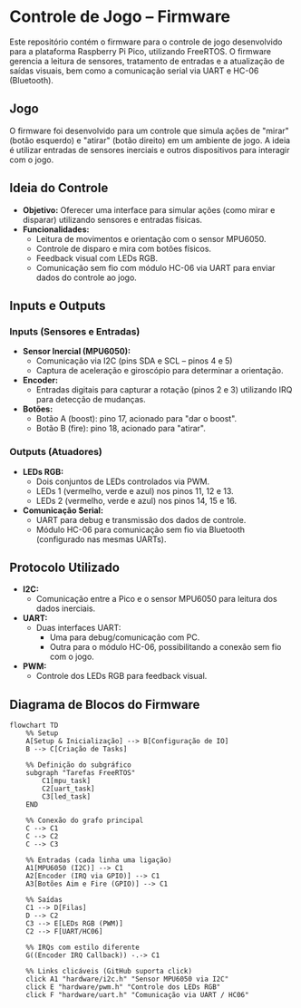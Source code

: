 # Controle de Jogo – Firmware

Este repositório contém o firmware para o controle de jogo desenvolvido para a plataforma Raspberry Pi Pico, utilizando FreeRTOS. O firmware gerencia a leitura de sensores, tratamento de entradas e a atualização de saídas visuais, bem como a comunicação serial via UART e HC-06 (Bluetooth).

## Jogo
O firmware foi desenvolvido para um controle que simula ações de "mirar" (botão esquerdo) e "atirar" (botão direito) em um ambiente de jogo. A ideia é utilizar entradas de sensores inerciais e outros dispositivos para interagir com o jogo.

## Ideia do Controle
- **Objetivo:** Oferecer uma interface para simular ações (como mirar e disparar) utilizando sensores e entradas físicas.
- **Funcionalidades:**  
  - Leitura de movimentos e orientação com o sensor MPU6050.
  - Controle de disparo e mira com botões físicos.
  - Feedback visual com LEDs RGB.
  - Comunicação sem fio com módulo HC-06 via UART para enviar dados do controle ao jogo.

## Inputs e Outputs
### Inputs (Sensores e Entradas)
- **Sensor Inercial (MPU6050):**  
  - Comunicação via I2C (pins SDA e SCL – pinos 4 e 5)
  - Captura de aceleração e giroscópio para determinar a orientação.
- **Encoder:**  
  - Entradas digitais para capturar a rotação (pinos 2 e 3) utilizando IRQ para detecção de mudanças.
- **Botões:**  
  - Botão A (boost): pino 17, acionado para "dar o boost".
  - Botão B (fire): pino 18, acionado para "atirar".

### Outputs (Atuadores)
- **LEDs RGB:**  
  - Dois conjuntos de LEDs controlados via PWM.  
  - LEDs 1 (vermelho, verde e azul) nos pinos 11, 12 e 13.
  - LEDs 2 (vermelho, verde e azul) nos pinos 14, 15 e 16.
- **Comunicação Serial:**  
  - UART para debug e transmissão dos dados de controle.
  - Módulo HC-06 para comunicação sem fio via Bluetooth (configurado nas mesmas UARTs).

## Protocolo Utilizado
- **I2C:**  
  - Comunicação entre a Pico e o sensor MPU6050 para leitura dos dados inerciais.
- **UART:**  
  - Duas interfaces UART:  
    - Uma para debug/comunicação com PC.
    - Outra para o módulo HC-06, possibilitando a conexão sem fio com o jogo.
- **PWM:**  
  - Controle dos LEDs RGB para feedback visual.

## Diagrama de Blocos do Firmware

```mermaid
flowchart TD
    %% Setup
    A[Setup & Inicialização] --> B[Configuração de IO]
    B --> C[Criação de Tasks]

    %% Definição do subgráfico
    subgraph "Tarefas FreeRTOS"
        C1[mpu_task]
        C2[uart_task]
        C3[led_task]
    END

    %% Conexão do grafo principal
    C --> C1
    C --> C2
    C --> C3

    %% Entradas (cada linha uma ligação)
    A1[MPU6050 (I2C)] --> C1
    A2[Encoder (IRQ via GPIO)] --> C1
    A3[Botões Aim e Fire (GPIO)] --> C1

    %% Saídas
    C1 --> D[Filas]
    D --> C2
    C3 --> E[LEDs RGB (PWM)]
    C2 --> F[UART/HC06]

    %% IRQs com estilo diferente
    G((Encoder IRQ Callback)) -.-> C1

    %% Links clicáveis (GitHub suporta click)
    click A1 "hardware/i2c.h" "Sensor MPU6050 via I2C"
    click E "hardware/pwm.h" "Controle dos LEDs RGB"
    click F "hardware/uart.h" "Comunicação via UART / HC06"
```